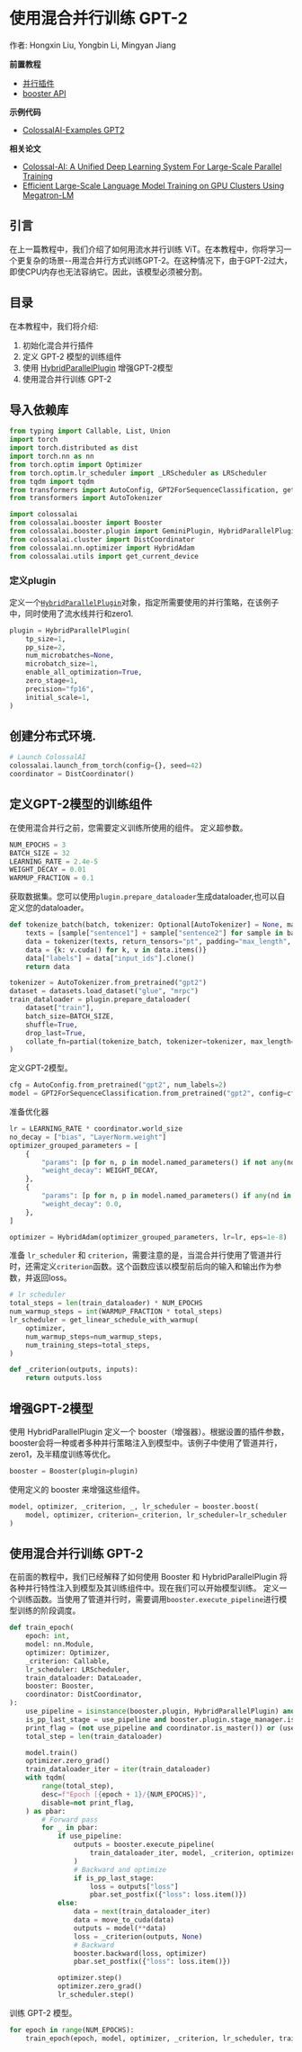 # 使用混合并行训练 GPT-2

作者: Hongxin Liu, Yongbin Li, Mingyan Jiang

**前置教程**
- [并行插件](../basics/booster_plugins.md)
- [booster API](../basics/booster_api.md)

**示例代码**
- [ColossalAI-Examples GPT2](https://github.com/hpcaitech/ColossalAI/blob/main/examples/language/gpt/hybridparallelism/finetune.py)

**相关论文**
- [Colossal-AI: A Unified Deep Learning System For Large-Scale Parallel Training](https://arxiv.org/abs/2110.14883)
- [Efficient Large-Scale Language Model Training on GPU Clusters Using Megatron-LM](https://arxiv.org/abs/2104.04473)

## 引言

在上一篇教程中，我们介绍了如何用流水并行训练 ViT。在本教程中，你将学习一个更复杂的场景--用混合并行方式训练GPT-2。在这种情况下，由于GPT-2过大，即使CPU内存也无法容纳它。因此，该模型必须被分割。

## 目录

在本教程中，我们将介绍:
1. 初始化混合并行插件
2. 定义 GPT-2 模型的训练组件
3. 使用 [HybridParallelPlugin](../basics/booster_plugins.md) 增强GPT-2模型
4. 使用混合并行训练 GPT-2

## 导入依赖库

```python
from typing import Callable, List, Union
import torch
import torch.distributed as dist
import torch.nn as nn
from torch.optim import Optimizer
from torch.optim.lr_scheduler import _LRScheduler as LRScheduler
from tqdm import tqdm
from transformers import AutoConfig, GPT2ForSequenceClassification, get_linear_schedule_with_warmup
from transformers import AutoTokenizer

import colossalai
from colossalai.booster import Booster
from colossalai.booster.plugin import GeminiPlugin, HybridParallelPlugin, LowLevelZeroPlugin, TorchDDPPlugin
from colossalai.cluster import DistCoordinator
from colossalai.nn.optimizer import HybridAdam
from colossalai.utils import get_current_device
```
### 定义plugin
定义一个[`HybridParallelPlugin`](../basics/booster_plugins.md)对象，指定所需要使用的并行策略，在该例子中，同时使用了流水线并行和zero1.
```python
plugin = HybridParallelPlugin(
    tp_size=1,
    pp_size=2,
    num_microbatches=None,
    microbatch_size=1,
    enable_all_optimization=True,
    zero_stage=1,
    precision="fp16",
    initial_scale=1,
)
```

## 创建分布式环境.
```python
# Launch ColossalAI
colossalai.launch_from_torch(config={}, seed=42)
coordinator = DistCoordinator()
```
## 定义GPT-2模型的训练组件
在使用混合并行之前，您需要定义训练所使用的组件。
定义超参数。
```python
NUM_EPOCHS = 3
BATCH_SIZE = 32
LEARNING_RATE = 2.4e-5
WEIGHT_DECAY = 0.01
WARMUP_FRACTION = 0.1
```
获取数据集。您可以使用`plugin.prepare_dataloader`生成dataloader,也可以自定义您的dataloader。
```python
def tokenize_batch(batch, tokenizer: Optional[AutoTokenizer] = None, max_length: int = 2048):
    texts = [sample["sentence1"] + sample["sentence2"] for sample in batch]
    data = tokenizer(texts, return_tensors="pt", padding="max_length", truncation=True, max_length=max_length)
    data = {k: v.cuda() for k, v in data.items()}
    data["labels"] = data["input_ids"].clone()
    return data

tokenizer = AutoTokenizer.from_pretrained("gpt2")
dataset = datasets.load_dataset("glue", "mrpc")
train_dataloader = plugin.prepare_dataloader(
    dataset["train"],
    batch_size=BATCH_SIZE,
    shuffle=True,
    drop_last=True,
    collate_fn=partial(tokenize_batch, tokenizer=tokenizer, max_length=512),
)
```
定义GPT-2模型。
```python
cfg = AutoConfig.from_pretrained("gpt2", num_labels=2)
model = GPT2ForSequenceClassification.from_pretrained("gpt2", config=cfg).cuda()
```
准备优化器
```python
lr = LEARNING_RATE * coordinator.world_size
no_decay = ["bias", "LayerNorm.weight"]
optimizer_grouped_parameters = [
    {
        "params": [p for n, p in model.named_parameters() if not any(nd in n for nd in no_decay)],
        "weight_decay": WEIGHT_DECAY,
    },
    {
        "params": [p for n, p in model.named_parameters() if any(nd in n for nd in no_decay)],
        "weight_decay": 0.0,
    },
]

optimizer = HybridAdam(optimizer_grouped_parameters, lr=lr, eps=1e-8)
```
准备 `lr_scheduler` 和 `criterion`，需要注意的是，当混合并行使用了管道并行时，还需定义`criterion`函数。这个函数应该以模型前后向的输入和输出作为参数，并返回loss。
```python
# lr scheduler
total_steps = len(train_dataloader) * NUM_EPOCHS
num_warmup_steps = int(WARMUP_FRACTION * total_steps)
lr_scheduler = get_linear_schedule_with_warmup(
    optimizer,
    num_warmup_steps=num_warmup_steps,
    num_training_steps=total_steps,
)

def _criterion(outputs, inputs):
    return outputs.loss
```
## 增强GPT-2模型
使用 HybridParallelPlugin 定义一个 booster（增强器）。根据设置的插件参数，booster会将一种或者多种并行策略注入到模型中。该例子中使用了管道并行，zero1，及半精度训练等优化。
```python
booster = Booster(plugin=plugin)
```
使用定义的 booster 来增强这些组件。
```python
model, optimizer, _criterion, _, lr_scheduler = booster.boost(
    model, optimizer, criterion=_criterion, lr_scheduler=lr_scheduler
)
```


## 使用混合并行训练 GPT-2

在前面的教程中，我们已经解释了如何使用 Booster 和 HybridParallelPlugin 将各种并行特性注入到模型及其训练组件中。现在我们可以开始模型训练。
定义一个训练函数。当使用了管道并行时，需要调用`booster.execute_pipeline`进行模型训练的阶段调度。
```python
def train_epoch(
    epoch: int,
    model: nn.Module,
    optimizer: Optimizer,
    _criterion: Callable,
    lr_scheduler: LRScheduler,
    train_dataloader: DataLoader,
    booster: Booster,
    coordinator: DistCoordinator,
):
    use_pipeline = isinstance(booster.plugin, HybridParallelPlugin) and booster.plugin.pp_size > 1
    is_pp_last_stage = use_pipeline and booster.plugin.stage_manager.is_last_stage()
    print_flag = (not use_pipeline and coordinator.is_master()) or (use_pipeline and is_pp_last_stage)
    total_step = len(train_dataloader)

    model.train()
    optimizer.zero_grad()
    train_dataloader_iter = iter(train_dataloader)
    with tqdm(
        range(total_step),
        desc=f"Epoch [{epoch + 1}/{NUM_EPOCHS}]",
        disable=not print_flag,
    ) as pbar:
        # Forward pass
        for _ in pbar:
            if use_pipeline:
                outputs = booster.execute_pipeline(
                    train_dataloader_iter, model, _criterion, optimizer, return_loss=True, return_outputs=True
                )
                # Backward and optimize
                if is_pp_last_stage:
                    loss = outputs["loss"]
                    pbar.set_postfix({"loss": loss.item()})
            else:
                data = next(train_dataloader_iter)
                data = move_to_cuda(data)
                outputs = model(**data)
                loss = _criterion(outputs, None)
                # Backward
                booster.backward(loss, optimizer)
                pbar.set_postfix({"loss": loss.item()})

            optimizer.step()
            optimizer.zero_grad()
            lr_scheduler.step()

```
训练 GPT-2 模型。
```python
for epoch in range(NUM_EPOCHS):
    train_epoch(epoch, model, optimizer, _criterion, lr_scheduler, train_dataloader, booster, coordinator)
```
<!-- doc-test-command: torchrun --standalone --nproc_per_node=1 train_gpt_using_hybrid_parallelism.py  -->
